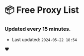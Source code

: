 # :package: Free Proxy List
### Updated every 15 minutes.

- Last updated: `2024-05-22 18:54`

:heart:
